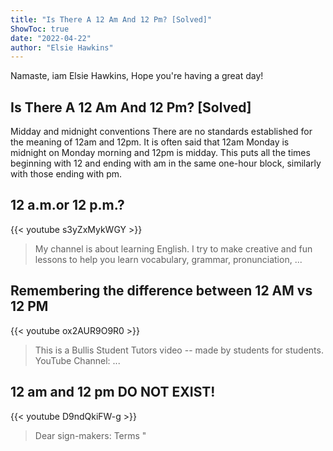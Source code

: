 ```yaml
---
title: "Is There A 12 Am And 12 Pm? [Solved]"
ShowToc: true 
date: "2022-04-22"
author: "Elsie Hawkins" 
---
```


Namaste, iam Elsie Hawkins, Hope you're having a great day!
## Is There A 12 Am And 12 Pm? [Solved]
Midday and midnight conventions There are no standards established for the meaning of 12am and 12pm. It is often said that 12am Monday is midnight on Monday morning and 12pm is midday. This puts all the times beginning with 12 and ending with am in the same one-hour block, similarly with those ending with pm.

## 12 a.m.or 12 p.m.?
{{< youtube s3yZxMykWGY >}}
>My channel is about learning English. I try to make creative and fun lessons to help you learn vocabulary, grammar, pronunciation, ...

## Remembering the difference between 12 AM vs 12 PM
{{< youtube ox2AUR9O9R0 >}}
>This is a Bullis Student Tutors video -- made by students for students. YouTube Channel: ...

## 12 am and 12 pm DO NOT EXIST!
{{< youtube D9ndQkiFW-g >}}
>Dear sign-makers: Terms "

